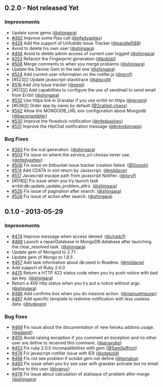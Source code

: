 ## 0.2.0 - Not released Yet

### Improvements

- Update some gems ([@shingara][])
- [#492][] Improve some Pjax call ([@nfedyashev][])
- [#428][] Add the support of Unfuddle Issue Tracker ([@parallel588][])
- Avoid to delete his own user ([@shingara][])
- [#456][] Avoid to delete admin access of current user logged ([@shingara][])
- [#253][] Refactor the Fingerprint generation ([@boblail][])
- [#508][] Merge comments to when you merge problems ([@shingara][])
- Update the Devise Gem to the last one ([@shingara][])
- [#524][] Add current user information on the notifer.js ([@roryf][])
- [#523][] Update javascript-stacktrace ([@aliscott][])
- [#516][] Add Jira Issue tracker ([@xenji][])
- [#512][] Add capabilities to configure the use of sendmail to send
  email from Errbit ([@shingara][])
- [#532][] Use https link in Gravatar if you use errbit on https
  ([@jeroenj][])
- [#536][] Order app by name by default ([@2called-chaos][])
- [#542][] Allow the MONGODB_URL env configuration about Mongodb ([@bacongobbler][])
- [#530][] Improve the flowdock notification ([@nfedyashev][])
- [#531][] Improve the HipChat notification message ([@brendonrapp][])


### Bug Fixes

- [#343][] Fix the ical generation. ([@shingara][])
- [#503][] Fix issue on where the service_url choose never use. ([@nfedyashev][])
- [#506][] Fix issue on bitbucket issue tracker creation failed. ([@Gonzih][])
- [#514][] Add CDATA in xml return by Javascript. ([@mildavw][])
- [#517][] Javascript escape path from javascript Notifier. ([@roryf][])
- [#518][] Fix issue when you try launch task errbit:db:update_update_problem_attrs. ([@shingara][])
- [#526][] Fix issue of pagination after search. ([@shingara][])
- [#528][] Fix issue of action after search. ([@shingara][])

## 0.1.0 - 2013-05-29

### Improvements

- [#474][] Improve message when access denied. ([@chadcf][])
- [#468][] Launch a repairDatabase in MongoDB database after launching
  the clear_resolved task. ([@shingara][])
- Update gem of Mongoid to 2.7.1
- Update gem of Mongo to 1.8.5
- [#457][] Add task information about db:seed in Readme. ([@mildavw][])
- Add support of Ruby 2.0.0
- [#475][] Return a HTTP 422 status code when you try push notice with
  bad api key. ([@shingara][])
- Return a 400 http status when you try put a notice without args.
  ([@shingara][])
- [#486][] Add confirms box when you do massive action. ([@manuelmeurer][])
- [#487][] Add specific template to redmine notification with less useless data. ([@tvdeyen][])

### Bug fixes

- [#469][] Fix issue about the documentation of new heroku addons usage.
  ([@adamjt][])
- [#455][] Avoid raising exception if you comment an exception and no
  other user are define to received this comment. ([@alvarobp][])
- [#453][] Fix ruby 2.0.0 incompatibilities with gem ([@SamSaffron][])
- [#476][] Fix javascript notifier issue with IE8 ([@sdepold][])
- [#466][] Fix not see problem if octokit gem not define ([@tamaloa][])
- [#460][] Fix issue when you try see user with gravatar activate but no
  email define to this user ([@ivanyv][])
- [#478][] Fix issue about calculation of statisque of problem after
  merge ([@shingara][])

<!-- Issue fix -->

[#253]: https://github.com/errbit/errbit/issues/253
[#343]: https://github.com/errbit/errbit/issues/343
[#428]: https://github.com/errbit/errbit/issues/428
[#453]: https://github.com/errbit/errbit/issues/453
[#455]: https://github.com/errbit/errbit/issues/455
[#456]: https://github.com/errbit/errbit/issues/456
[#457]: https://github.com/errbit/errbit/issues/457
[#460]: https://github.com/errbit/errbit/issues/460
[#466]: https://github.com/errbit/errbit/issues/466
[#468]: https://github.com/errbit/errbit/issues/468
[#469]: https://github.com/errbit/errbit/issues/469
[#474]: https://github.com/errbit/errbit/issues/474
[#475]: https://github.com/errbit/errbit/issues/475
[#476]: https://github.com/errbit/errbit/issues/476
[#478]: https://github.com/errbit/errbit/issues/478
[#487]: https://github.com/errbit/errbit/issues/487
[#486]: https://github.com/errbit/errbit/issues/486
[#492]: https://github.com/errbit/errbit/issues/492
[#503]: https://github.com/errbit/errbit/issues/503
[#506]: https://github.com/errbit/errbit/issues/506
[#508]: https://github.com/errbit/errbit/issues/508
[#514]: https://github.com/errbit/errbit/issues/514
[#516]: https://github.com/errbit/errbit/issues/516
[#517]: https://github.com/errbit/errbit/issues/517
[#524]: https://github.com/errbit/errbit/issues/524
[#526]: https://github.com/errbit/errbit/issues/526
[#528]: https://github.com/errbit/errbit/issues/528
[#530]: https://github.com/errbit/errbit/issues/530
[#531]: https://github.com/errbit/errbit/issues/531
[#532]: https://github.com/errbit/errbit/issues/532
[#542]: https://github.com/errbit/errbit/issues/542

<!-- Contributor on Errbit Thanks to all of them -->

[@2called-chaos]: https://github.com/2called-chaos
[@Gonzih]: https://github.com/Gonzih
[@SamSaffron]: https://github.com/SamSaffron
[@adamjt]: https://github.com/adamjt
[@aliscott]: http://github.com/aliscott
[@alvarobp]: https://github.com/alvarobp
[@arthurnn]: https://github.com/arthurnn
[@bacongobbler]: https://github.com/bacongobbler
[@boblail]: https://github.com/boblail
[@brendonrapp]: https://github.com/brendonrapp
[@chadcf]: https://github.com/chadcf
[@ivanyv]: https://github.com/ivanyv
[@jeroenj]: https://github.com/jeroenj
[@manuelmeurer]: https://github.com/manuelmeurer
[@mildavw]: https://github.com/mildavw
[@mildavw]: https://github.com/mildavw
[@nfedyashev]: https://github.com/nfedyashev
[@parallel588]: https://github.com/parallel588
[@roryf]: https://github.com/roryf
[@sdepold]: https://github.com/sdepold
[@shingara]: https://github.com/shingara
[@tamaloa]: https://github.com/tamaloa
[@tvdeyen]: https://github.com/tvdeyen
[@williamn]: https://github.com/williamn
[@xenji]: https://github.com/xenji
